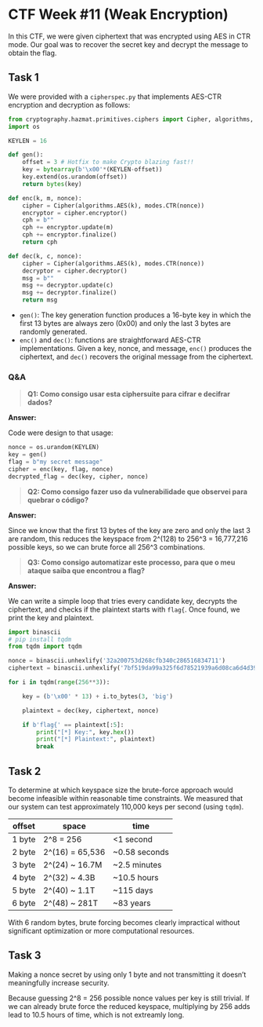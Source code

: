 # CTF Week #11 (Weak Encryption)

In this CTF, we were given ciphertext that was encrypted using AES in CTR mode. Our goal was to recover the secret key and decrypt the message to obtain the flag.

## Task 1

We were provided with a `cipherspec.py` that implements AES-CTR encryption and decryption as follows:

```py
from cryptography.hazmat.primitives.ciphers import Cipher, algorithms, modes
import os

KEYLEN = 16

def gen():
	offset = 3 # Hotfix to make Crypto blazing fast!!
	key = bytearray(b'\x00'*(KEYLEN-offset))
	key.extend(os.urandom(offset))
	return bytes(key)

def enc(k, m, nonce):
	cipher = Cipher(algorithms.AES(k), modes.CTR(nonce))
	encryptor = cipher.encryptor()
	cph = b""
	cph += encryptor.update(m)
	cph += encryptor.finalize()
	return cph

def dec(k, c, nonce):
	cipher = Cipher(algorithms.AES(k), modes.CTR(nonce))
	decryptor = cipher.decryptor()
	msg = b""
	msg += decryptor.update(c)
	msg += decryptor.finalize()
	return msg
```

- `gen()`: The key generation function produces a 16-byte key in which the first 13 bytes are always zero (0x00) and only the last 3 bytes are randomly generated.
- `enc()` and `dec()`: functions are straightforward AES-CTR implementations. Given a key, nonce, and message, `enc()` produces the ciphertext, and `dec()` recovers the original message from the ciphertext.

### Q&A

> **Q1: Como consigo usar esta ciphersuite para cifrar e decifrar dados?**

**Answer:**

Code were design to that usage:

```py
nonce = os.urandom(KEYLEN)
key = gen()
flag = b"my secret message"
cipher = enc(key, flag, nonce)
decrypted_flag = dec(key, cipher, nonce)
```

> **Q2: Como consigo fazer uso da vulnerabilidade que observei para quebrar o código?**

**Answer:**

Since we know that the first 13 bytes of the key are zero and only the last 3 are random, this reduces the keyspace from 2^(128) to 256^3 = 16,777,216 possible keys, so we can brute force all 256^3 combinations.

> **Q3: Como consigo automatizar este processo, para que o meu ataque saiba que encontrou a flag?**

**Answer:**

We can write a simple loop that tries every candidate key, decrypts the ciphertext, and checks if the plaintext starts with `flag{`. Once found, we print the key and plaintext.

```py
import binascii
# pip install tqdm
from tqdm import tqdm

nonce = binascii.unhexlify('32a200753d268cfb340c286516834711')
ciphertext = binascii.unhexlify('7bf519da99a325f6d78521939a6d08ca6d4d3969128d')

for i in tqdm(range(256**3)):

	key = (b'\x00' * 13) + i.to_bytes(3, 'big')

	plaintext = dec(key, ciphertext, nonce)

	if b'flag{' == plaintext[:5]:
		print("[*] Key:", key.hex())
		print("[*] Plaintext:", plaintext)
		break
```

## Task 2

To determine at which keyspace size the brute-force approach would become infeasible within reasonable time constraints. We measured that our system can test approximately 110,000 keys per second (using `tqdm`).

| offset | space           | time          |
| ------ | --------------- | ------------- |
| 1 byte | 2^8 = 256       | <1 second     |
| 2 byte | 2^(16) = 65,536 | ~0.58 seconds |
| 3 byte | 2^(24) ~ 16.7M  | ~2.5 minutes  |
| 4 byte | 2^(32) ~ 4.3B   | ~10.5 hours   |
| 5 byte | 2^(40) ~ 1.1T   | ~115 days     |
| 6 byte | 2^(48) ~ 281T   | ~83 years     |

With 6 random bytes, brute forcing becomes clearly impractical without significant optimization or more computational resources.

## Task 3

Making a nonce secret by using only 1 byte and not transmitting it doesn’t meaningfully increase security.

Because guessing 2^8 = 256 possible nonce values per key is still trivial. If we can already brute force the reduced keyspace, multiplying by 256 adds lead to 10.5 hours of time, which is not extreamly long.
